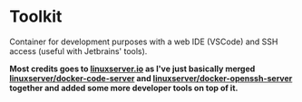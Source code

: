 # Toolkit
Container for development purposes with a web IDE (VSCode) and SSH access (useful with Jetbrains' tools).

**Most credits goes to [linuxserver.io](https://www.linuxserver.io/) as I've just basically merged [linuxserver/docker-code-server](https://github.com/linuxserver/docker-code-server) and [linuxserver/docker-openssh-server](https://github.com/linuxserver/docker-openssh-server) together and added some more developer tools on top of it.**